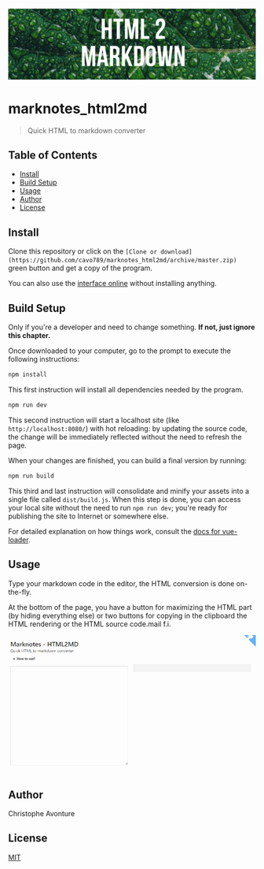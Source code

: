 ![banner](image/banner.png)

# marknotes_html2md

> Quick HTML to markdown converter

## Table of Contents

-   [Install](#install)
-   [Build Setup](#build-setup)
-   [Usage](#usage)
-   [Author](#author)
-   [License](#license)

## Install

Clone this repository or click on the `[Clone or download](https://github.com/cavo789/marknotes_html2md/archive/master.zip)` green button and get a copy of the program.

You can also use the [interface online](https://html2md.avonture.be) without installing anything.

## Build Setup

Only if you're a developer and need to change something. **If not, just ignore this chapter.**

Once downloaded to your computer, go to the prompt to execute the following instructions:

```bash
npm install
```

This first instruction will install all dependencies needed by the program.

```bash
npm run dev
```

This second instruction will start a localhost site (like `http://localhost:8080/`) with hot reloading: by updating the source code, the change will be immediately reflected without the need to refresh the page.

When your changes are finished, you can build a final version by running:

```bash
npm run build
```

This third and last instruction will consolidate and minify your assets into a single file called `dist/build.js`. When this step is done, you can access your local site without the need to run `npm run dev`; you're ready for publishing the site to Internet or somewhere else.

For detailed explanation on how things work, consult the [docs for vue-loader](http://vuejs.github.io/vue-loader).

## Usage

Type your markdown code in the editor, the HTML conversion is done on-the-fly.

At the bottom of the page, you have a button for maximizing the HTML part (by hiding everything else) or two buttons for copying in the clipboard the HTML rendering or the HTML source code.mail f.i.

![demo.gif](image/demo.gif)

## Author

Christophe Avonture

## License

[MIT](LICENSE)
